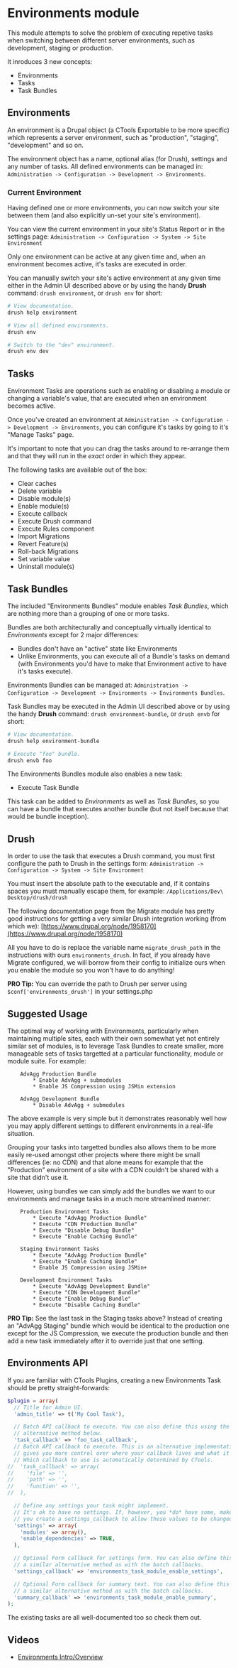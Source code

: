 # Environments module

This module attempts to solve the problem of executing repetive tasks when switching between different server
environments, such as development, staging or production.

It inroduces 3 new concepts:

* Environments
* Tasks
* Task Bundles

## Environments

An environment is a Drupal object (a CTools Exportable to be more specific) which represents a server environment, such
as "production", "staging", "development" and so on.

The environment object has a name, optional alias (for Drush), settings and any number of tasks. All defined environments can be
managed in: `Administration -> Configuration -> Development -> Environments`.

### Current Environment

Having defined one or more environments, you can now switch your site between them (and also explicitly un-set your site's environment).

You can view the current environment in your site's Status Report or in the settings page:
`Administration -> Configuration -> System -> Site Environment`

Only one environment can be active at any given time and, when an environment becomes active, it's tasks are executed
in order.

You can manually switch your site's active environment at any given time either in the Admin UI described above or by
using the handy __Drush__ command: `drush environment`, or `drush env` for short:

```bash
# View documentation.
drush help environment

# View all defined environments.
drush env

# Switch to the "dev" environment.
drush env dev
```

## Tasks

Environment Tasks are operations such as enabling or disabling a module or changing a variable's value, that are
executed when an environment becomes active.

Once you've created an environment at `Administration -> Configuration -> Development -> Environments`, you can
configure it's tasks by going to it's "Manage Tasks" page.

It's important to note that you can drag the tasks around to re-arrange them and that they will run in the _exact_ order
in which they appear.

The following tasks are available out of the box:

* Clear caches
* Delete variable
* Disable module(s)
* Enable module(s)
* Execute callback
* Execute Drush command
* Execute Rules component
* Import Migrations
* Revert Feature(s)
* Roll-back Migrations
* Set variable value
* Uninstall module(s)

## Task Bundles

The included "Environments Bundles" module enables _Task Bundles_, which are nothing more than a grouping of one or more tasks.

Bundles are both architecturally and conceptually virtually identical to _Environments_ except for 2 major differences:

* Bundles don't have an "active" state like Environments
* Unlike Environments, you can execute all of a Bundle's tasks on demand (with Environments you'd have to make that
Environment active to have it's tasks execute).

Environments Bundles can be managed at: `Administration -> Configuration -> Development -> Environments -> Environments Bundles`.

Task Bundles may be executed in the Admin UI described above or by using the handy __Drush__ command:
`drush environment-bundle`, or `drush envb` for short:

```bash
# View documentation.
drush help environment-bundle

# Execute "foo" bundle.
drush envb foo
```

The Environments Bundles module also enables a new task:

* Execute Task Bundle

This task can be added to _Environments_ as well as _Task Bundles_, so you can have a bundle that executes another bundle (but not itself because that would be bundle inception).

## Drush

In order to use the task that executes a Drush command, you must first configure the path to Drush in the settings form:
 `Administration -> Configuration -> System -> Site Environment`

You must insert the absolute path to the executable and, if it contains spaces you must manually escape them, for
example: `/Applications/Dev\ Desktop/drush/drush`

The following documentation page from the Migrate module has pretty good instructions for getting a very similar Drush
integration working (from which we):
[https://www.drupal.org/node/1958170](https://www.drupal.org/node/1958170)

All you have to do is replace the variable name `migrate_drush_path` in the instructions with ours `environments_drush`.
In fact, if you already have Migrate configured, we will borrow from their config to initialize ours when you enable the
module so you won't have to do anything!

**PRO Tip:** You can override the path to Drush per server using `$conf['environments_drush']` in your settings.php

## Suggested Usage

The optimal way of working with Environments, particularly when maintaining multiple sites, each with their own somewhat
yet not entirely similar set of modules, is to leverage Task Bundles to create smaller, more manageable sets of tasks
targetted at a particular functionality, module or module suite. For example:

		AdvAgg Production Bundle
		 	* Enable AdvAgg + submodules
		 	* Enable JS Compression using JSMin extension

		AdvAgg Development Bundle
		 	* Disable AdvAgg + submodules

The above example is very simple but it demonstrates reasonably well how you may apply different settings to different
environments in a real-life situation.

Grouping your tasks into targetted bundles also allows them to be more easily re-used amongst other projects where
there might be small differences (ie: no CDN) and that alone means for example that the "Production" environment of a
site with a CDN couldn't be shared with a site that didn't use it.

However, using bundles we can simply add the bundles we want to our environments and manage tasks in a much more
streamlined manner:

		Production Environment Tasks
			* Execute "AdvAgg Production Bundle"
			* Execute "CDN Production Bundle"
			* Execute "Disable Debug Bundle"
			* Execute "Enable Caching Bundle"

		Staging Environment Tasks
			* Execute "AdvAgg Production Bundle"
			* Execute "Enable Caching Bundle"
			* Enable JS Compression using JSMin+

		Development Environment Tasks
			* Execute "AdvAgg Development Bundle"
			* Execute "CDN Development Bundle"
			* Execute "Enable Debug Bundle"
			* Execute "Disable Caching Bundle"

**PRO Tip:** See the last task in the Staging tasks above? Instead of creating an "AdvAgg Staging" bundle which would be identical to the production one except for the JS Compression, we execute the production bundle and then add a new task immediately after it to override just that one setting.

## Environments API

If you are familiar with CTools Plugins, creating a new Environments Task should be pretty straight-forwards:

```php
$plugin = array(
  // Title for Admin UI.
  'admin_title' => t('My Cool Task'),

  // Batch API callback to execute. You can also define this using the
  // alternative method below.
  'task_callback' => 'foo_task_callback',
  // Batch API callback to execute. This is an alternative implementation that
  // gives you more control over where your callback lives and what it's called.
  // Which callback to use is automatically determined by CTools.
//  'task_callback' => array(
//    'file' => '',
//    'path' => '',
//    'function' => '',
//  ),

  // Define any settings your task might implement.
  // It's ok to have no settings. If, however, you *do* have some, make sure
  // you create a settings_callback to allow these values to be changed.
  'settings' => array(
    'modules' => array(),
    'enable_dependencies' => TRUE,
  ),

  // Optional Form callback for settings form. You can also define this using
  // a similar alternative method as with the batch callbacks.
  'settings_callback' => 'environments_task_module_enable_settings',

  // Optional Form callback for summary text. You can also define this using
  // a similar alternative method as with the batch callbacks.
  'summary_callback' => 'environments_task_module_enable_summary',
);
```

The existing tasks are all well-documented too so check them out.

## Videos

* [Environments Intro/Overview](https://vimeo.com/121030324)
